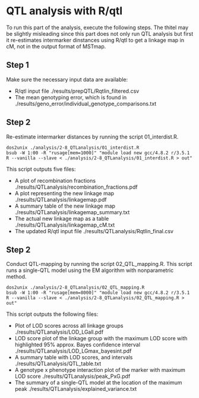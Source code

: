 # QTL analysis with R/qtl
To run this part of the analysis, execute the following steps. The thitel may be slightly misleading since this part does not only run QTL analysis but first it re-estimates intermarker dinstances using R/qtl to get a linkage map in cM, not in the output format of MSTmap.
## Step 1
Make sure the necessary input data are available:
* R/qtl input file ./results/prepQTL/Rqtlin_filtered.csv
* The mean genotyping error, which is found in ./results/geno_error/individual_genotype_comparisons.txt
## Step 2
Re-estimate intermarker distances by running the script 01_interdist.R.
```
dos2unix ./analysis/2-8_QTLanalysis/01_interdist.R
bsub -W 1:00 -R "rusage[mem=1000]" "module load new gcc/4.8.2 r/3.5.1
R --vanilla --slave < ./analysis/2-8_QTLanalysis/01_interdist.R > out"
```
This script outputs five files:
* A plot of recombination fractions ./results/QTLanalysis/recombination_fractions.pdf
* A plot representing the new linkage map ./results/QTLanalysis/linkagemap.pdf
* A summary table of the new linkage map ./results/QTLanalysis/linkagemap_summary.txt
* The actual new linkage map as a table ./results/QTLanalysis/linkagemap_cM.txt
* The updated R/qtl input file ./results/QTLanalysis/Rqtlin_final.csv
## Step 2
Conduct QTL-mapping by running the script 02_QTL_mapping.R. This script runs a single-QTL model using the EM algorithm with nonparametric method.
```
dos2unix ./analysis/2-8_QTLanalysis/02_QTL_mapping.R
bsub -W 1:00 -R "rusage[mem=8000]" "module load new gcc/4.8.2 r/3.5.1
R --vanilla --slave < ./analysis/2-8_QTLanalysis/02_QTL_mapping.R > out"
```
This script outputs the following files:
* Plot of LOD scores across all linkage groups ./results/QTLanalysis/LOD_LGall.pdf
* LOD score plot of the linkage group with the maximum LOD score with highlighted 95% approx. Bayes confidence interval ./results/QTLanalysis/LOD_LGmax_bayesint.pdf
* A summary table with LOD scores, and intervals ./results/QTLanalysis/QTL_table.txt
* A genotype x phenotype interaction plot of the marker with maximum LOD score ./results/QTLanalysis/peak_PxG.pdf
* The summary of a single-QTL model at the location of the maximum peak ./results/QTLanalysis/explained_variance.txt
